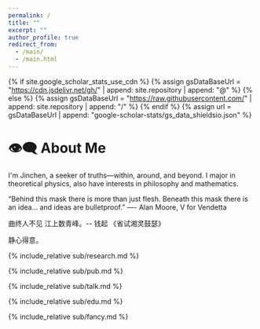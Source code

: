 ```yaml
---
permalink: /
title: ""
excerpt: ""
author_profile: true
redirect_from: 
  - /main/
  - /main.html
---
```


{% if site.google_scholar_stats_use_cdn %}
{% assign gsDataBaseUrl = "https://cdn.jsdelivr.net/gh/" | append: site.repository | append: "@" %}
{% else %}
{% assign gsDataBaseUrl = "https://raw.githubusercontent.com/" | append: site.repository | append: "/" %}
{% endif %}
{% assign url = gsDataBaseUrl | append: "google-scholar-stats/gs_data_shieldsio.json" %}

<span class='anchor' id='about-me'></span>

# 👁️‍🗨️ About Me

I'm Jinchen, a seeker of truths—within, around, and beyond. I major in theoretical physics, also have interests in philosophy and mathematics.

“Behind this mask there is more than just flesh. Beneath this mask there is an idea... and ideas are bulletproof.” ―- Alan Moore, V for Vendetta

曲终人不见 江上数青峰。-- 钱起 《省试湘灵鼓瑟》

静心得意。


{% include_relative sub/research.md %}

{% include_relative sub/pub.md %}

{% include_relative sub/talk.md %}

{% include_relative sub/edu.md %}

{% include_relative sub/fancy.md %}
